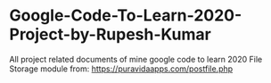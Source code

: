 # Google-Code-To-Learn-2020-Project-by-Rupesh-Kumar

All project related documents of mine google code to learn 2020
File Storage module from: https://puravidaapps.com/postfile.php
